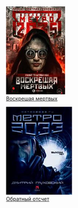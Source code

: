 ![](Воскрешая%20мертвых.jpg)  
[Воскрешая мертвых](Воскрешая%20мертвых.md)

![](Обратный%20отсчет.jpg)  
[Обратный отсчет](Обратный%20отсчет.md)
